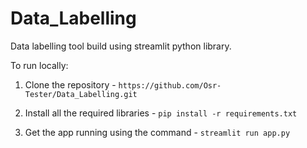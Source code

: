 # Data_Labelling

Data labelling tool build using streamlit python library.

To run locally:

1. Clone the repository - `https://github.com/Osr-Tester/Data_Labelling.git`

2. Install all the required libraries - `pip install -r requirements.txt`

2. Get the app running using the command -  `streamlit run app.py`
